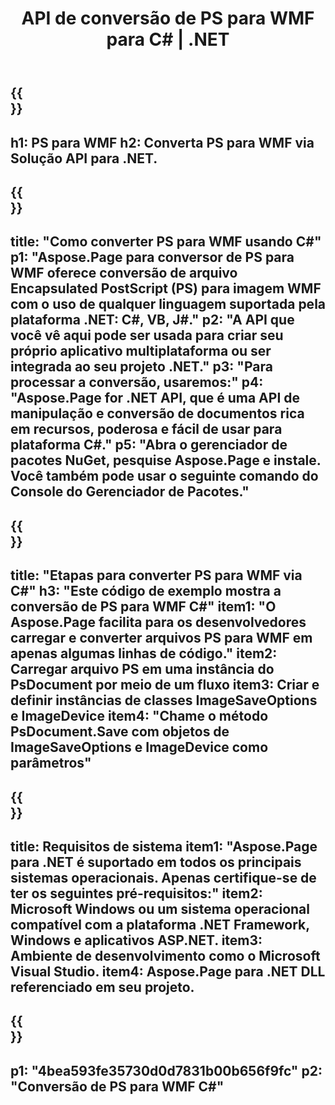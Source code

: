 ﻿---
translation: true
template: /_templates/_conversion-child-net.md
title: API de conversão de PS para WMF para C# |  .NET
url: /net/conversion/ps-to-wmf/
description: Código de exemplo para conversão de PS para WMF C#. Use o código de exemplo da API para conversão de arquivos PS em lote para WMF em VB.NET, Asp.NET ou qualquer aplicativo baseado em .NET.
informat: PS
outformat: WMF
otherformats: XPS EPS
---

{{<section banner>}}
---
h1: PS para WMF
h2: Converta PS para WMF via Solução API para .NET.
---

{{<section overview>}}
---
title: "Como converter PS para WMF usando C#"
p1: "Aspose.Page para conversor de PS para WMF oferece conversão de arquivo Encapsulated PostScript (PS) para imagem WMF com o uso de qualquer linguagem suportada pela plataforma .NET: C#, VB, J#."
p2: "A API que você vê aqui pode ser usada para criar seu próprio aplicativo multiplataforma ou ser integrada ao seu projeto .NET."
p3: "Para processar a conversão, usaremos:"
p4: "Aspose.Page for .NET API, que é uma API de manipulação e conversão de documentos rica em recursos, poderosa e fácil de usar para plataforma C#."
p5: "Abra o gerenciador de pacotes NuGet, pesquise Aspose.Page e instale. Você também pode usar o seguinte comando do Console do Gerenciador de Pacotes."
---

{{<section feature1>}}
---
title: "Etapas para converter PS para WMF via C#"
h3: "Este código de exemplo mostra a conversão de PS para WMF C#"
item1: "O Aspose.Page facilita para os desenvolvedores carregar e converter arquivos PS para WMF em apenas algumas linhas de código."
item2: Carregar arquivo PS em uma instância do PsDocument por meio de um fluxo
item3: Criar e definir instâncias de classes ImageSaveOptions e ImageDevice
item4: "Chame o método PsDocument.Save com objetos de ImageSaveOptions e ImageDevice como parâmetros"
---

{{<section feature2>}}
---
title: Requisitos de sistema
item1: "Aspose.Page para .NET é suportado em todos os principais sistemas operacionais. Apenas certifique-se de ter os seguintes pré-requisitos:"
item2: Microsoft Windows ou um sistema operacional compatível com a plataforma .NET Framework, Windows e aplicativos ASP.NET.
item3: Ambiente de desenvolvimento como o Microsoft Visual Studio.
item4: Aspose.Page para .NET DLL referenciado em seu projeto.
---

{{<section gist>}}
---
p1: "4bea593fe35730d0d7831b00b656f9fc"
p2: "Conversão de PS para WMF C#"
---

